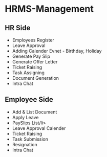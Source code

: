 # HRMS-Management
<div>
<h2>HR Side</h2>
<ul>
  <li>Employees Register</li>
  <li>Leave Approval</li>
  <li>Adding Calender Evnet - Birthday, Holiday</li>
  <li>Generate Pay Slip</li>
  <li>Generate Offer Letter</li>
  <li>Ticket Raising</li>
  <li>Task Assigning</li>
   <li>Document Generation</li>
   <li>Intra Chat</li>
</ul>
</div>
<div>
<h2>Employee Side</h2>
<ul>
  <li>Add & List Document</li>
  <li>Apply Leave</li>
  <li>PaySlips List/li>
  <li>Leave Approval Calender</li>
  <li>Ticket Raising</li>
  <li>Task Submission</li>
  <li>Resignation</li>
  <li>Intra Chat</li>
</ul>
</div>
